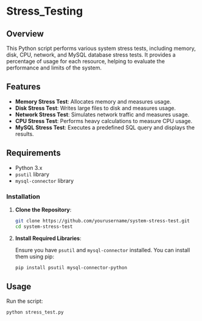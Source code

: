 # Stress_Testing

## Overview

This Python script performs various system stress tests, including memory, disk, CPU, network, and MySQL database stress tests. It provides a percentage of usage for each resource, helping to evaluate the performance and limits of the system.

## Features

- **Memory Stress Test**: Allocates memory and measures usage.
- **Disk Stress Test**: Writes large files to disk and measures usage.
- **Network Stress Test**: Simulates network traffic and measures usage.
- **CPU Stress Test**: Performs heavy calculations to measure CPU usage.
- **MySQL Stress Test**: Executes a predefined SQL query and displays the results.

## Requirements

- Python 3.x
- `psutil` library
- `mysql-connector` library

### Installation

1. **Clone the Repository**:

   ```bash
   git clone https://github.com/yourusername/system-stress-test.git
   cd system-stress-test
   ```

2. **Install Required Libraries**:

   Ensure you have `psutil` and `mysql-connector` installed. You can install them using pip:

   ```bash
   pip install psutil mysql-connector-python
   ```

## Usage

Run the script:

```bash
python stress_test.py
```

